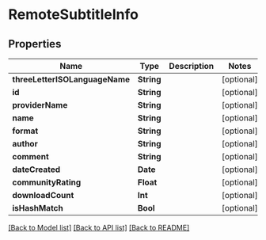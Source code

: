# RemoteSubtitleInfo

## Properties
Name | Type | Description | Notes
------------ | ------------- | ------------- | -------------
**threeLetterISOLanguageName** | **String** |  | [optional] 
**id** | **String** |  | [optional] 
**providerName** | **String** |  | [optional] 
**name** | **String** |  | [optional] 
**format** | **String** |  | [optional] 
**author** | **String** |  | [optional] 
**comment** | **String** |  | [optional] 
**dateCreated** | **Date** |  | [optional] 
**communityRating** | **Float** |  | [optional] 
**downloadCount** | **Int** |  | [optional] 
**isHashMatch** | **Bool** |  | [optional] 

[[Back to Model list]](../README.md#documentation-for-models) [[Back to API list]](../README.md#documentation-for-api-endpoints) [[Back to README]](../README.md)


